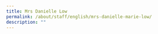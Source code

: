 ```yaml
---
title: Mrs Danielle Low
permalink: /about/staff/english/mrs-danielle-marie-low/
description: ""
---
```

